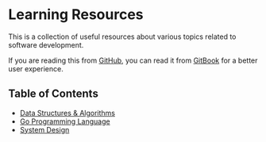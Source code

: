 # Learning Resources

This is a collection of useful resources about various topics related to software
development.

If you are reading this from [GitHub](https://github.com/marcelohmariano/learning-resources),
you can read it from [GitBook](https://marcelohmariano.gitbook.io/learning-resources/)
for a better user experience.

## Table of Contents

* [Data Structures & Algorithms](dsa.md)
* [Go Programming Language](go.md)
* [System Design](system-design.md)
